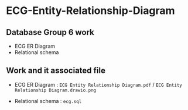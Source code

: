# ECG-Entity-Relationship-Diagram

## Database Group 6 work

- ECG ER Diagram
- Relational schema

## Work and it associated file

- ECG ER Diagram : `ECG Entity Relationship Diagram.pdf` / `ECG Entity Relationship Diagram.drawio.png`

- Relational schema : `ecg.sql`
